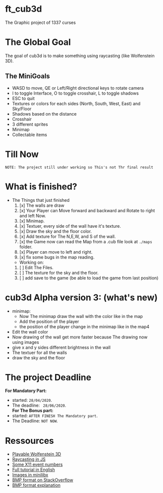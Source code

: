 # ft_cub3d
The Graphic project of 1337 curses
# The Global Goal
The goal of cub3d is to make something using raycasting (like Wolfenstein 3D).

## The MiniGoals
- WASD to move, QE or Left/Right directional keys to rotate camera
- I to toggle Interface, O to toggle crosshair, L to toggle shadows
- ESC to quit
- Textures or colors for each sides (North, South, West, East) and Sky/Floor
- Shadows based on the distance
- Crosshair
- 3 different sprites
- Minimap
- Collectable items

# Till Now
`NOTE: The project still under working so This's not Thr final result`
# What is finished?
- The Things that just finished
  1. [x] The walls are draw
  2. [x] Your Player can Move forward and backward and Rotate to right and left Now.
  3. [x] Minimap.
  4. [x] Textuer, every side of the wall have it's texture.
  5. [x] Draw the sky and the floor color.
  6. [x] Add texture for The N,E,W, and S of the wall.
  7. [x] the Game now can read the Map from a .cub file look at ``./maps`` folder.
  8. [x] Player can move to left and right.
  9. [x] fix some bugs in the map reading.
  - Working on:
  1. [ ] Edit The Files.
  2. [ ] The texture for the sky and the floor.
  3. [ ] add save to the game (be able to load the game from last position)
  
# cub3d Alpha version 3: (what's new)
- minimap:
  - Now The minimap draw the wall with the color like in the map
  - Add the position of the player
  - the position of the player change in the minimap like in the map4
- Edit the wall color
- Now drawing of the wall get more faster because The drawing now using images 
- give x and y sides different brightness in the wall
- The textuer for all the walls
- draw the sky and the floor

# The project Deadline
**For Mandatory Part:**  
  - started: `28/04/2020`.  
  - The deadline: ` 28/06/2020`.  
**For The Bonus part:**  
  - started: `AFTER FINESH The Mandatory part`.  
  - The Deadline:  `NOT NOW`.
# Ressources
- [Playable Wolfenstein 3D](http://users.atw.hu/wolf3d/)
- [Raycasting in JS](http://www.playfuljs.com/a-first-person-engine-in-265-lines/)
- [Some X11 event numbers](https://github.com/qst0/ft_libgfx)
- [Full tutorial in English](https://lodev.org/cgtutor/raycasting.html)
- [Images in minilibx](https://github.com/keuhdall/images_example)
- [BMP format on StackOverflow](https://stackoverflow.com/questions/2654480/writing-bmp-image-in-pure-c-c-without-other-libraries)
- [BMP format explanation](https://web.archive.org/web/20080912171714/http://www.fortunecity.com/skyscraper/windows/364/bmpffrmt.html)
